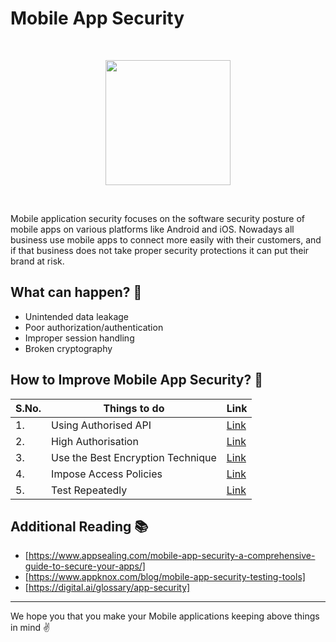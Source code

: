 # Mobile App Security
<br>
<p align="center"><img src="https://media.istockphoto.com/photos/female-hand-using-mobile-smart-phone-with-icon-graphic-cyber-security-picture-id1257137001?k=20&m=1257137001&s=612x612&w=0&h=vFcmyKf8b3DCboEfqX7btGiBe32gmA4ed8G8lvOyOls=" height="200"></p>
<br>

Mobile application security focuses on the software security posture of mobile apps on various platforms like Android and iOS. Nowadays all business use mobile apps to connect more easily with their customers, and if that business does not take proper security protections it can put their brand at risk.

## What can happen? :raising_hand:
- Unintended data leakage
- Poor authorization/authentication
- Improper session handling
- Broken cryptography

## How to Improve Mobile App Security? :thinking:
|S.No.|Things to do|Link|
|----|-----|-----|
|1.|Using Authorised API|[Link](https://www.youtube.com/watch?v=6wRuKgjbBVU)|
|2.|High Authorisation  |[Link](https://www.tripwire.com/state-of-security/security-data-protection/cyber-security/u2f-next-generation-2-factor-authentication/)|
|3.|Use the Best Encryption Technique      |[Link](https://www.youtube.com/watch?v=U_vrgW_YMDs)|
|4.|Impose Access Policies                 |[Link](https://www.youtube.com/watch?v=weBOwG9cuZ0)|
|5.|Test Repeatedly                        |[Link](https://www.youtube.com/watch?v=TV7904ZvrxE)|

## Additional Reading :books:
* [https://www.appsealing.com/mobile-app-security-a-comprehensive-guide-to-secure-your-apps/]
* [https://www.appknox.com/blog/mobile-app-security-testing-tools]
* [https://digital.ai/glossary/app-security]

<hr>

We hope you that you make your Mobile applications keeping above things in mind :v:

